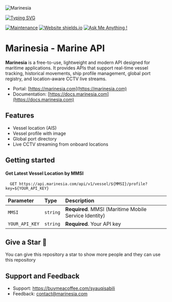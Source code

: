 ![Marinesia](https://db.marinesia.com/storage/v1/object/public/assets//marinesia-logo-dark-smooth.png)

[![Typing SVG](https://readme-typing-svg.demolab.com/?lines=Offering+a+simple+way+to+access;Ships;Ports;Live+Streams)](https://git.io/typing-svg)

[![Maintenance](https://img.shields.io/badge/Maintained%3F-yes-green.svg)](https://github.com/syauqisabili/marinesia/commits/master/) [![Website shields.io](https://img.shields.io/website-up-down-green-red/http/shields.io.svg)](https://marinesia.com) [![Ask Me Anything !](https://img.shields.io/badge/Ask%20me-anything-1abc9c.svg)](https://github.com/syauqisabili/marinesia/issues)
# Marinesia - Marine API

**Marinesia** is a free-to-use, lightweight and modern API designed for maritime applications. It provides APIs that support real-time vessel tracking, historical movements, ship profile management, global port registry, and location-aware CCTV live streams.

- Portal: [https://marinesia.com](https://marinesia.com)
- Documentation: [https://docs.marinesia.com](https://docs.marinesia.com)


## Features

- Vessel location (AIS)
- Vessel profile with image
- Global port directory
- Live CCTV streaming from onboard locations


## Getting started

#### Get Latest Vessel Location by MMSI

```http
  GET https://api.marinesia.com/api/v1/vessel/${MMSI}/profile?key=${YOUR_API_KEY}
```

| Parameter | Type     | Description                |
| :-------- | :------- | :------------------------- |
| `MMSI` | `string` | **Required**. MMSI (Maritime Mobile Service Identity) |
| `YOUR_API_KEY` | `string` | **Required**. Your API key |


## Give a Star 🌟
You can give this repository a star to show more people and they can use this repository


## Support and Feedback

- Support: https://buymeacoffee.com/syauqisabili
- Feedback: contact@marinesia.com
